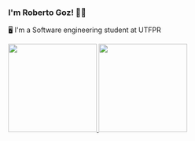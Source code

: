### I'm Roberto Goz! 👋👋

🖥️ I'm a Software engineering student at UTFPR<br>
  
<div>
  <a href="https://linktr.ee/RobertoGoz" target="_blank">
  <img height="180em" src="https://github-readme-stats.vercel.app/api?username=robertogoz&show_icons=true&theme=dark&include_all_commits=true&count_private=true"/>
  <img height="180em" src="https://github-readme-stats.vercel.app/api/top-langs/?username=robertogoz&layout=compact&langs_count=7&theme=dark"/>
</div>
